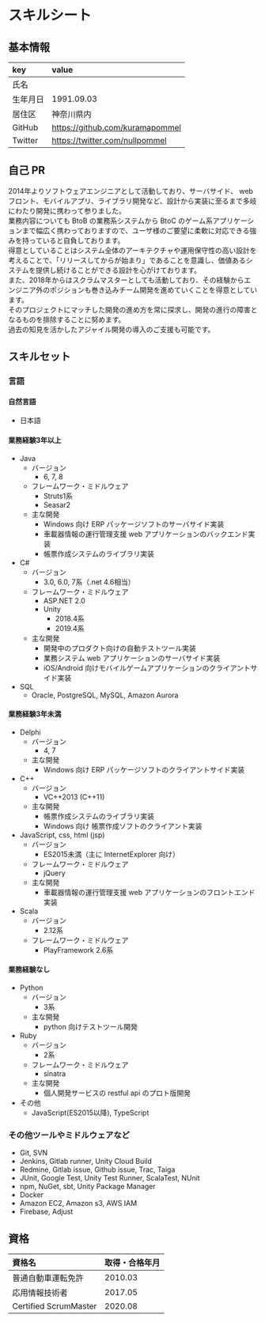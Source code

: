 # スキルシート

## 基本情報

| key      | value                           |
| :------- | :------------------------------ |
| 氏名     |                                 |
| 生年月日 | 1991.09.03                      |
| 居住区   | 神奈川県内                      |
| GitHub   | https://github.com/kuramapommel |
| Twitter  | https://twitter.com/nullpommel  |

## 自己 PR

2014年よりソフトウェアエンジニアとして活動しており、サーバサイド、 web フロント、モバイルアプリ、ライブラリ開発など、設計から実装に至るまで多岐にわたり開発に携わって参りました。<br>
業務内容についても BtoB の業務系システムから BtoC のゲーム系アプリケーションまで幅広く携わっておりますので、ユーザ様のご要望に柔軟に対応できる強みを持っていると自負しております。<br>
得意としていることはシステム全体のアーキテクチャや運用保守性の高い設計を考えることで、「リリースしてからが始まり」であることを意識し、価値あるシステムを提供し続けることができる設計を心がけております。<br>
また、2018年からはスクラムマスターとしても活動しており、その経験からエンジニア外のポジションも巻き込みチーム開発を進めていくことを得意としています。<br>
そのプロジェクトにマッチした開発の進め方を常に探求し、開発の進行の障害となるものを排除することに努めます。<br>
過去の知見を活かしたアジャイル開発の導入のご支援も可能です。

## スキルセット

### 言語

#### 自然言語

* 日本語

#### 業務経験3年以上

* Java
  * バージョン
    * 6, 7, 8
  * フレームワーク・ミドルウェア
    * Struts1系
    * Seasar2
  * 主な開発
    * Windows 向け ERP パッケージソフトのサーバサイド実装
    * 車載器情報の運行管理支援 web アプリケーションのバックエンド実装
    * 帳票作成システムのライブラリ実装
* C#
  * バージョン
    * 3.0, 6.0, 7系（.net 4.6相当）
  * フレームワーク・ミドルウェア
    * ASP.NET 2.0
    * Unity
      * 2018.4系
      * 2019.4系
  * 主な開発
    * 開発中のプロダクト向けの自動テストツール実装
    * 業務システム web アプリケーションのサーバサイド実装
    * iOS/Android 向けモバイルゲームアプリケーションのクライアントサイド実装
* SQL
  * Oracle, PostgreSQL, MySQL, Amazon Aurora

#### 業務経験3年未満

* Delphi
  * バージョン
    * 4, 7
  * 主な開発
    * Windows 向け ERP パッケージソフトのクライアントサイド実装
* C++
  * バージョン
    * VC++2013 (C++11)
  * 主な開発
    * 帳票作成システムのライブラリ実装
    * Windows 向け 帳票作成ソフトのクライアント実装
* JavaScript, css, html (jsp)
  * バージョン
    * ES2015未満（主に InternetExplorer 向け）
  * フレームワーク・ミドルウェア
    * jQuery
  * 主な開発
    * 車載器情報の運行管理支援 web アプリケーションのフロントエンド実装
* Scala
  * バージョン
    * 2.12系
  * フレームワーク・ミドルウェア
    * PlayFramework 2.6系

#### 業務経験なし

* Python
  * バージョン
    * 3系
  * 主な開発
    * python 向けテストツール開発
* Ruby
  * バージョン
    * 2系
  * フレームワーク・ミドルウェア
    * sinatra
  * 主な開発
    * 個人開発サービスの restful api のプロト版開発
* その他
  * JavaScript(ES2015以降), TypeScript

### その他ツールやミドルウェアなど

* Git, SVN
* Jenkins, Gitlab runner, Unity Cloud Build
* Redmine, Gitlab issue, Github issue, Trac, Taiga
* JUnit, Google Test, Unity Test Runner, ScalaTest, NUnit
* npm, NuGet, sbt, Unity Package Manager
* Docker
* Amazon EC2, Amazon s3, AWS IAM
* Firebase, Adjust

## 資格

| 資格名                | 取得・合格年月 |
| :-------------------- | :------------- |
| 普通自動車運転免許    | 2010.03        |
| 応用情報技術者        | 2017.05        |
| Certified ScrumMaster | 2020.08        |
